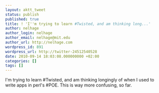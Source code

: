 ```yaml
---
layout: aktt_tweet
status: publish
published: true
title: ! 'I''m trying to learn #Twisted, and am thinking long...'
author: nelhage
author_login: nelhage
author_email: nelhage@mit.edu
author_url: http://nelhage.com
wordpress_id: 891
wordpress_url: http://twitter-24512540528
date: 2010-09-14 18:03:08.000000000 +02:00
categories: []
tags: []
---
```

I'm trying to learn #Twisted, and am thinking longingly of when I used to write apps in perl's #POE. This is way more confusing, so far.
